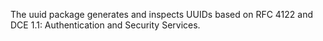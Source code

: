 The uuid package generates and inspects UUIDs based on RFC 4122 and DCE 1.1: Authentication and Security Services.
